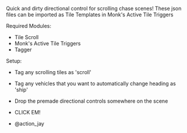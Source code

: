 Quick and dirty directional control for scrolling chase scenes!
These json files can be imported as Tile Templates in Monk's Active Tile Triggers

Required Modules:

- Tile Scroll
- Monk's Active Tile Triggers
- Tagger


Setup:

- Tag any scrolling tiles as 'scroll'
- Tag any vehicles that you want to automatically change heading as 'ship'
- Drop the premade directional controls somewhere on the scene
- CLICK EM!

- @action_jay
